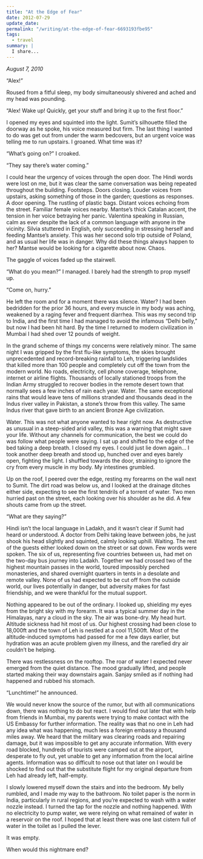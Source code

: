```yaml
---
title: "At the Edge of Fear"
date: 2012-07-29
update_date: 
permalink: "/writing/at-the-edge-of-fear-6693193fbe95"
tags:
  - travel
summary: |
  I share...
---
```


_August 7, 2010_

“Alex!”

Roused from a fitful sleep, my body simultaneously shivered and ached and my head was pounding.

“Alex! Wake up! Quickly, get your stuff and bring it up to the first floor.”

I opened my eyes and squinted into the light. Sumit’s silhouette filled the doorway as he spoke, his voice measured but firm. The last thing I wanted to do was get out from under the warm bedcovers, but an urgent voice was telling me to run upstairs. I groaned. What time was it?

“What’s going on?” I croaked.

“They say there’s water coming.”

I could hear the urgency of voices through the open door. The Hindi words were lost on me, but it was clear the same conversation was being repeated throughout the building. Footsteps. Doors closing. Louder voices from upstairs, asking something of those in the garden; questions as responses. A door opening. The rustling of plastic bags. Distant voices echoing from the street. Familiar female voices nearby. Mantse’s thick Catalan accent, the tension in her voice betraying her panic. Valentina speaking in Russian, calm as ever despite the lack of a common language with anyone in the vicinity. Silvia stuttered in English, only succeeding in stressing herself and feeding Mantse’s anxiety. This was her second solo trip outside of Poland, and as usual her life was in danger. Why did these things always happen to her? Mantse would be looking for a cigarette about now. Chaos.

The gaggle of voices faded up the stairwell.

“What do you mean?” I managed. I barely had the strength to prop myself up.

“Come on, hurry.”

He left the room and for a moment there was silence. Water? I had been bedridden for the prior 36 hours, and every muscle in my body was aching, weakened by a raging fever and frequent diarrhea. This was my second trip to India, and the first time I had managed to avoid the infamous “Delhi belly,” but now I had been hit hard. By the time I returned to modern civilization in Mumbai I had shed over 12 pounds of weight.

In the grand scheme of things my concerns were relatively minor. The same night I was gripped by the first flu-like symptoms, the skies brought unprecedented and record-breaking rainfall to Leh, triggering landslides that killed more than 100 people and completely cut off the town from the modern world. No roads, electricity, cell phone coverage, telephone, internet or airline flights. Thousands of locally stationed troops from the Indian Army struggled to recover bodies in the remote desert town that normally sees a few inches of rain each year. Water. The same exceptional rains that would leave tens of millions stranded and thousands dead in the Indus river valley in Pakistan, a stone’s throw from this valley. The same Indus river that gave birth to an ancient Bronze Age civilization.

Water. This was not what anyone wanted to hear right now. As destructive as unusual in a steep-sided arid valley, this was a warning that might save your life. Without any channels for communication, the best we could do was follow what people were saying. I sat up and shifted to the edge of the bed taking a deep breath. I closed my eyes. I could just lie down again… I took another deep breath and stood up, hunched over and eyes barely open, fighting the light. I shuffled towards the door, straining to ignore the cry from every muscle in my body. My intestines grumbled.

Up on the roof, I peered over the edge, resting my forearms on the wall next to Sumit. The dirt road was below us, and I looked at the drainage ditches either side, expecting to see the first tendrils of a torrent of water. Two men hurried past on the street, each looking over his shoulder as he did. A few shouts came from up the street.

“What are they saying?”

Hindi isn’t the local language in Ladakh, and it wasn’t clear if Sumit had heard or understood. A doctor from Delhi taking leave between jobs, he just shook his head slightly and squinted, calmly looking uphill. Waiting. The rest of the guests either looked down on the street or sat down. Few words were spoken. The six of us, representing five countries between us, had met on the two-day bus journey into Ladakh. Together we had crossed two of the highest mountain passes in the world, toured impossibly perched monasteries, and shared overnight quarters in tents in a desolate and remote valley. None of us had expected to be cut off from the outside world, our lives potentially in danger, but adversity makes for fast friendship, and we were thankful for the mutual support.

Nothing appeared to be out of the ordinary. I looked up, shielding my eyes from the bright sky with my forearm. It was a typical summer day in the Himalayas, nary a cloud in the sky. The air was bone-dry. My head hurt. Altitude sickness had hit most of us. Our highest crossing had been close to 18,000ft and the town of Leh is nestled at a cool 11,500ft. Most of the altitude-induced symptoms had passed for me a few days earlier, but hydration was an acute problem given my illness, and the rarefied dry air couldn’t be helping.

There was restlessness on the rooftop. The roar of water I expected never emerged from the quiet distance. The mood gradually lifted, and people started making their way downstairs again. Sanjay smiled as if nothing had happened and rubbed his stomach.

“Lunchtime!” he announced.

We would never know the source of the rumor, but with all communications down, there was nothing to do but react. I would find out later that with help from friends in Mumbai, my parents were trying to make contact with the US Embassy for further information. The reality was that no one in Leh had any idea what was happening, much less a foreign embassy a thousand miles away. We heard that the military was clearing roads and repairing damage, but it was impossible to get any accurate information. With every road blocked, hundreds of tourists were camped out at the airport, desperate to fly out, yet unable to get any information from the local airline agents. Information was so difficult to nose out that later on I would be shocked to find out that the substitute flight for my original departure from Leh had already left, half-empty.

I slowly lowered myself down the stairs and into the bedroom. My belly rumbled, and I made my way to the bathroom. No toilet paper is the norm in India, particularly in rural regions, and you’re expected to wash with a water nozzle instead. I turned the tap for the nozzle and nothing happened. With no electricity to pump water, we were relying on what remained of water in a reservoir on the roof. I hoped that at least there was one last cistern full of water in the toilet as I pulled the lever.

It was empty.

When would this nightmare end?
